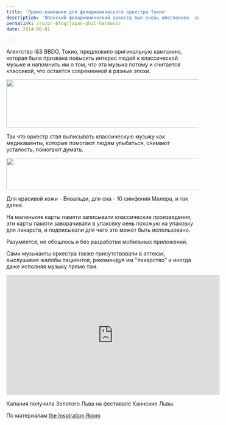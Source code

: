 ```yaml
---
title: 'Промо-кампания для филармонического оркестра Токио'
description: 'Японский филармонический оркестр был очень обеспокоен  ситуацией которая складывается вокруг классической музыки в последнее время: все меньше людей ходят на концерты, слушают записи. Для многих классическая музыка стала чем-то что не имеет к ним никакого отношения.'
permalink: /ru/pr-blog/japan-phil-harmonic
date: 2014-06-01

---
```


Агентство  I&S BBDO, Токио, предложило оригинальную кампанию, которая была призвана   повысить интерес людей к классической музыке и напомнить им о том, что эта музыка потому и считается классикой, что остается современной в разные эпохи.

<img src="{{ site.assets }}/upload/phill-harmonic-1.jpg" alt="" class="post__img" width="580" height="127">

Так что оркестр стал выписывать классическую музыку как медикаменты, которые помогают людям  улыбаться, снимают усталость, помогают думать.

<img src="{{ site.assets }}/upload/phill-harmonic3.jpg" alt="" class="post__img" width="580" height="84">

Для красивой кожи - Вивальди, для сна - 10 симфония Малера, и так далее.

На маленькие карты памяти записывали классические произведения, эти карты памяти заворачивали в упаковку оень похожую на упаковку для лекарств, и подписывали для чего это может быть использовано.

Разумеется, не обошлось и без разработки мобильных приложений.

Сами музыканты оркестра также присутствовали в аптеках, выслушивая жалобы пациентов, рекомендуя им "лекарство" и иногда даже исполняя музыку прямо там.

<iframe width="560" height="315" src="https://www.youtube.com/embed/DK55Nd3qUqQ" frameborder="0" allowfullscreen></iframe>

Капания получила Золотого Льва на фестивале Каннские Львы.

По материалам <a href="https://theinspirationroom.com/daily/2013/japan-pill-harmonic/">the Inspiration Room</a>

